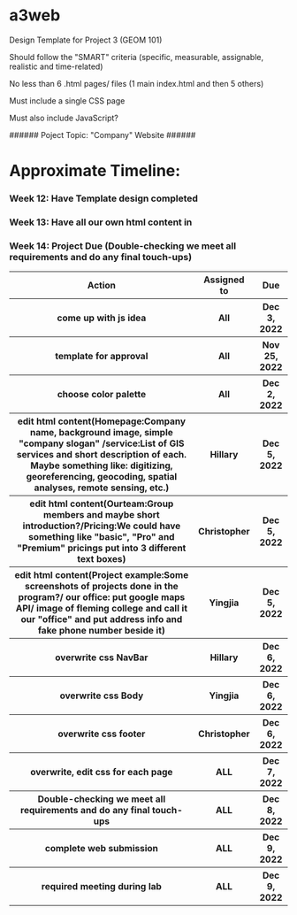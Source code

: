 # a3web
<p>Design Template for Project 3 (GEOM 101)</p>
<p>Should follow the "SMART" criteria (specific, measurable, assignable, realistic and time-related)</p>
<p>No less than 6 .html pages/ files (1 main index.html and then 5 others)</p>
<p>Must include a single CSS page</p>
<p>Must also include JavaScript?</p>
###### Poject Topic: "Company" Website ######

######
# Approximate Timeline:
### Week 12: Have Template design completed
### Week 13: Have all our own html content in
### Week 14: Project Due (Double-checking we meet all requirements and do any final touch-ups)

<table>
  <tr>
    <th>Action</th>
    <th>Assigned to</th>
    <th>Due</th>
  </tr>
  <tr>
    <th>come up with js idea</th>
    <th>All</th>
    <th>Dec 3, 2022</th>
  </tr>
  <tr>
    <th>template for approval</th>
    <th>All</th>
    <th>Nov 25, 2022</th>
  </tr>
  <tr>
    <th>choose color palette</th>
    <th>All</th>
    <th>Dec 2, 2022</th>
  </tr>
  <tr>
    <th>edit html content(Homepage:Company name, background image, simple "company slogan" /service:List of GIS services and short description of each. Maybe something like: digitizing, georeferencing, geocoding, spatial analyses, remote sensing, etc.)</th>
    <th>Hillary</th>
    <th>Dec 5, 2022</th>
  </tr>
  <tr>
    <th>  edit html content(Ourteam:Group members and maybe short introduction?/Pricing:We could have something like "basic", "Pro" and "Premium" pricings put into 3 different text boxes)</th>
    <th>Christopher</th>
    <th>Dec 5, 2022</th>
  </tr>
  <tr>
    <th>  edit html content(Project example:Some screenshots of projects done in the program?/ our office: put google maps API/ image of fleming college and call it our "office" and put address info and fake phone number beside it)</th>
    <th>Yingjia</th>
    <th>Dec 5, 2022</th>
  </tr>
  <tr>
    <th>overwrite css NavBar</th>
    <th>Hillary</th>
    <th>Dec 6, 2022</th>
  </tr>
  <tr>
    <th>overwrite css Body</th>
    <th>Yingjia</th>
    <th>Dec 6, 2022</th>
  </tr>
  <tr>
    <th>overwrite css footer</th>
    <th>Christopher</th>
    <th>Dec 6, 2022</th>
  </tr>
  <tr>
    <th>overwrite, edit css for each page</th>
    <th>ALL</th>
    <th>Dec 7, 2022</th>
  </tr>
  <tr>
    <th>Double-checking we meet all requirements and do any final touch-ups</th>
    <th>ALL</th>
    <th>Dec 8, 2022</th>
  </tr>

  <tr>
    <th>complete web submission</th>
    <th>ALL</th>
    <th>Dec 9, 2022</th>
  </tr>
  <tr>
    <th>  required meeting during lab</th>
    <th>ALL</th>
    <th>Dec 9, 2022</th>
  </tr>
</table>
